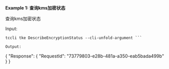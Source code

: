 **Example 1: 查询kms加密状态**

查询kms加密状态

Input: 

```
tccli tke DescribeEncryptionStatus --cli-unfold-argument ```

Output: 
```
{
    "Response": {
        "RequestId": "73779803-e28b-481a-a350-eab5bada499b"
    }
}
```

